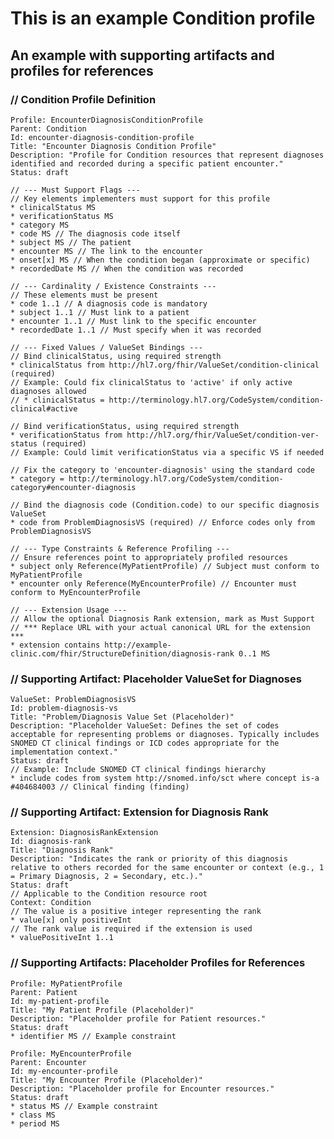 # This is an example Condition profile

## An example with supporting artifacts and profiles for references

### // Condition Profile Definition

    Profile: EncounterDiagnosisConditionProfile
    Parent: Condition
    Id: encounter-diagnosis-condition-profile
    Title: "Encounter Diagnosis Condition Profile"
    Description: "Profile for Condition resources that represent diagnoses identified and recorded during a specific patient encounter."
    Status: draft
    
    // --- Must Support Flags ---
    // Key elements implementers must support for this profile
    * clinicalStatus MS
    * verificationStatus MS
    * category MS
    * code MS // The diagnosis code itself
    * subject MS // The patient
    * encounter MS // The link to the encounter
    * onset[x] MS // When the condition began (approximate or specific)
    * recordedDate MS // When the condition was recorded
    
    // --- Cardinality / Existence Constraints ---
    // These elements must be present
    * code 1..1 // A diagnosis code is mandatory
    * subject 1..1 // Must link to a patient
    * encounter 1..1 // Must link to the specific encounter
    * recordedDate 1..1 // Must specify when it was recorded
    
    // --- Fixed Values / ValueSet Bindings ---
    // Bind clinicalStatus, using required strength
    * clinicalStatus from http://hl7.org/fhir/ValueSet/condition-clinical (required)
    // Example: Could fix clinicalStatus to 'active' if only active diagnoses allowed
    // * clinicalStatus = http://terminology.hl7.org/CodeSystem/condition-clinical#active
    
    // Bind verificationStatus, using required strength
    * verificationStatus from http://hl7.org/fhir/ValueSet/condition-ver-status (required)
    // Example: Could limit verificationStatus via a specific VS if needed
    
    // Fix the category to 'encounter-diagnosis' using the standard code
    * category = http://terminology.hl7.org/CodeSystem/condition-category#encounter-diagnosis
    
    // Bind the diagnosis code (Condition.code) to our specific diagnosis ValueSet
    * code from ProblemDiagnosisVS (required) // Enforce codes only from ProblemDiagnosisVS
    
    // --- Type Constraints & Reference Profiling ---
    // Ensure references point to appropriately profiled resources
    * subject only Reference(MyPatientProfile) // Subject must conform to MyPatientProfile
    * encounter only Reference(MyEncounterProfile) // Encounter must conform to MyEncounterProfile
    
    // --- Extension Usage ---
    // Allow the optional Diagnosis Rank extension, mark as Must Support
    // *** Replace URL with your actual canonical URL for the extension ***
    * extension contains http://example-clinic.com/fhir/StructureDefinition/diagnosis-rank 0..1 MS


### // Supporting Artifact: Placeholder ValueSet for Diagnoses

    ValueSet: ProblemDiagnosisVS
    Id: problem-diagnosis-vs
    Title: "Problem/Diagnosis Value Set (Placeholder)"
    Description: "Placeholder ValueSet: Defines the set of codes acceptable for representing problems or diagnoses. Typically includes SNOMED CT clinical findings or ICD codes appropriate for the implementation context."
    Status: draft
    // Example: Include SNOMED CT clinical findings hierarchy
    * include codes from system http://snomed.info/sct where concept is-a #404684003 // Clinical finding (finding)
   

### // Supporting Artifact: Extension for Diagnosis Rank

    Extension: DiagnosisRankExtension
    Id: diagnosis-rank
    Title: "Diagnosis Rank"
    Description: "Indicates the rank or priority of this diagnosis relative to others recorded for the same encounter or context (e.g., 1 = Primary Diagnosis, 2 = Secondary, etc.)."
    Status: draft
    // Applicable to the Condition resource root
    Context: Condition
    // The value is a positive integer representing the rank
    * value[x] only positiveInt
    // The rank value is required if the extension is used
    * valuePositiveInt 1..1
    
    

### // Supporting Artifacts: Placeholder Profiles for References

    Profile: MyPatientProfile
    Parent: Patient
    Id: my-patient-profile
    Title: "My Patient Profile (Placeholder)"
    Description: "Placeholder profile for Patient resources."
    Status: draft
    * identifier MS // Example constraint
    
    Profile: MyEncounterProfile
    Parent: Encounter
    Id: my-encounter-profile
    Title: "My Encounter Profile (Placeholder)"
    Description: "Placeholder profile for Encounter resources."
    Status: draft
    * status MS // Example constraint
    * class MS
    * period MS
